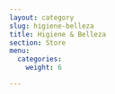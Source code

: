```yaml
---
layout: category
slug: higiene-belleza
title: Higiene & Belleza
section: Store
menu:
  categories:
    weight: 6

---
```

